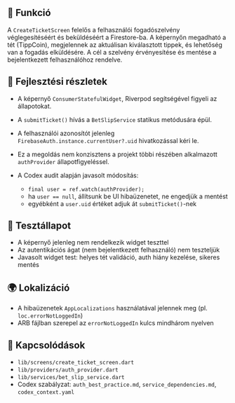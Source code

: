 ## 🎯 Funkció

A `CreateTicketScreen` felelős a felhasználói fogadószelvény véglegesítéséért és beküldéséért a Firestore-ba. A képernyőn megadható a tét (TippCoin), megjelennek az aktuálisan kiválasztott tippek, és lehetőség van a fogadás elküldésére. A cél a szelvény érvényesítése és mentése a bejelentkezett felhasználóhoz rendelve.

## 🧠 Fejlesztési részletek

* A képernyő `ConsumerStatefulWidget`, Riverpod segítségével figyeli az állapotokat.
* A `submitTicket()` hívás a `BetSlipService` statikus metódusára épül.
* A felhasználói azonosítót jelenleg `FirebaseAuth.instance.currentUser?.uid` hivatkozással kéri le.
* Ez a megoldás nem konzisztens a projekt többi részében alkalmazott `authProvider` állapotfigyeléssel.
* A Codex audit alapján javasolt módosítás:

  * `final user = ref.watch(authProvider);`
  * ha `user == null`, állítsunk be UI hibaüzenetet, ne engedjük a mentést
  * egyébként a `user.uid` értéket adjuk át `submitTicket()`-nek

## 🧪 Tesztállapot

* A képernyő jelenleg nem rendelkezik widget teszttel
* Az autentikációs ágat (nem bejelentkezett felhasználó) nem teszteljük
* Javasolt widget test: helyes tét validáció, auth hiány kezelése, sikeres mentés

## 🌍 Lokalizáció

* A hibaüzenetek `AppLocalizations` használatával jelennek meg (pl. `loc.errorNotLoggedIn`)
* ARB fájlban szerepel az `errorNotLoggedIn` kulcs mindhárom nyelven

## 📎 Kapcsolódások

* `lib/screens/create_ticket_screen.dart`
* `lib/providers/auth_provider.dart`
* `lib/services/bet_slip_service.dart`
* Codex szabályzat: `auth_best_practice.md`, `service_dependencies.md`, `codex_context.yaml`
